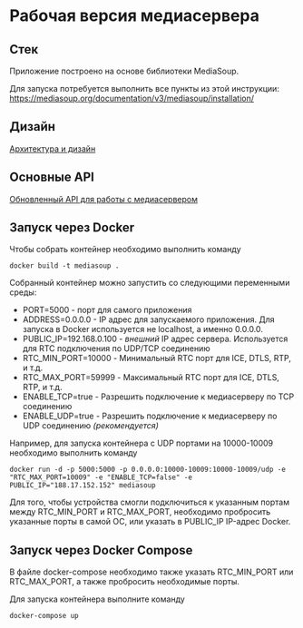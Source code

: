 # Рабочая версия медиасервера

## Стек

Приложение построено на основе библиотеки MediaSoup. 

Для запуска потребуется выполнить все пункты из этой инструкции: <https://mediasoup.org/documentation/v3/mediasoup/installation/>

## Дизайн

[Архитектура и дизайн](./docs/design.md)


## Основные API

[Обновленный API для работы с медиасервером](./docs/new-api.md)

## Запуск через Docker

Чтобы собрать контейнер необходимо выполнить команду  
```
docker build -t mediasoup .
```

Собранный контейнер можно запустить со следующими переменными среды:

* PORT=5000 - порт для самого приложения
* ADDRESS=0.0.0.0 - IP адрес для запускаемого приложения. Для запуска в Docker используется не localhost, а именно 0.0.0.0.
* PUBLIC_IP=192.168.0.100 - *внешний* IP адрес сервера. Используется для RTC подключения по UDP/TCP соединению
* RTC_MIN_PORT=10000 - Минимальный RTC порт для ICE, DTLS, RTP, и т.д.
* RTC_MAX_PORT=59999 - Максимальный RTC порт для ICE, DTLS, RTP, и т.д.
* ENABLE_TCP=true - Разрешить подключение к медиасерверу по TCP соединению
* ENABLE_UDP=true - Разрешить подключение к медиасерверу по UDP соединению *(рекомендуется)*
 
Например, для запуска контейнера с UDP портами на 10000-10009 необходимо выполнить команду
```
docker run -d -p 5000:5000 -p 0.0.0.0:10000-10009:10000-10009/udp -e "RTC_MAX_PORT=10009" -e "ENABLE_TCP=false" -e PUBLIC_IP="188.17.152.152" mediasoup
```

Для того, чтобы устройства смогли подключиться к указанным портам между RTC_MIN_PORT и RTC_MAX_PORT, 
необходимо пробросить указанные порты в самой ОС, или указать в PUBLIC_IP IP-адрес Docker.

## Запуск через Docker Compose

В файле docker-compose необходимо также указать RTC_MIN_PORT или RTC_MAX_PORT, а также пробросить необходимые порты.

Для запуска контейнера выполните команду
```
docker-compose up
```